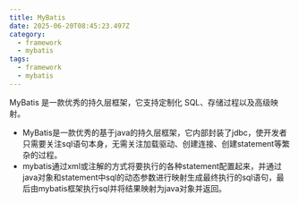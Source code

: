 ```yaml
---
title: MyBatis
date: 2025-06-20T08:45:23.497Z
category:
  - framework
  - mybatis
tags:
  - framework
  - mybatis
---
```


MyBatis 是一款优秀的持久层框架，它支持定制化 SQL、存储过程以及高级映射。
- MyBatis是一款优秀的基于java的持久层框架，它内部封装了jdbc，使开发者只需要关注sql语句本身，无需关注加载驱动、创建连接、创建statement等繁杂的过程。
- mybatis通过xml或注解的方式将要执行的各种statement配置起来，并通过java对象和statement中sql的动态参数进行映射生成最终执行的sql语句，最后由mybatis框架执行sql并将结果映射为java对象并返回。